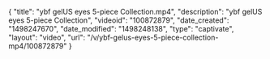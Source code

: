 {
    "title": "ybf gelUS eyes 5-piece Collection.mp4",
    "description": "ybf gelUS eyes 5-piece Collection",
    "videoid": "100872879",
    "date_created": "1498247670",
    "date_modified": "1498248138",
    "type": "captivate",
    "layout": "video",
    "url": "\/v\/ybf-gelus-eyes-5-piece-collection-mp4\/100872879"
}